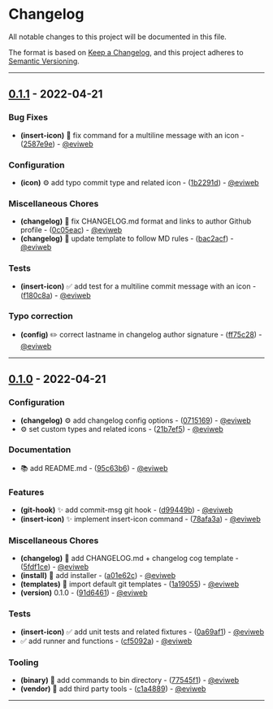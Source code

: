# Changelog

All notable changes to this project will be documented in this file.

The format is based on [Keep a Changelog](https://keepachangelog.com/en/1.0.0/),
and this project adheres to [Semantic Versioning](https://semver.org/spec/v2.0.0.html).

- - -

## [0.1.1](https://github.com/eviweb/qa-tools/compare/0.1.0..0.1.1) - 2022-04-21

### Bug Fixes

- **(insert-icon)** 🐛 fix command for a multiline message with an icon - ([2587e9e](https://github.com/eviweb/qa-tools/commit/2587e9ebee166d2b9fe69bc1230e629b9970a3a3)) - [@eviweb](https://github.com/eviweb)

### Configuration

- **(icon)** ⚙️  add typo commit type and related icon - ([1b2291d](https://github.com/eviweb/qa-tools/commit/1b2291daaa3e89d69f101f183c734e17d57f9a10)) - [@eviweb](https://github.com/eviweb)

### Miscellaneous Chores

- **(changelog)** 🧹 fix CHANGELOG.md format and links to author Github profile - ([0c05eac](https://github.com/eviweb/qa-tools/commit/0c05eace2828fa1b9bd48d6edf8894223047f1e4)) - [@eviweb](https://github.com/eviweb)
- **(changelog)** 🧹 update template to follow MD rules - ([bac2acf](https://github.com/eviweb/qa-tools/commit/bac2acf6a4a3488337f7ea215398532241742c42)) - [@eviweb](https://github.com/eviweb)

### Tests

- **(insert-icon)** ✅ add test for a multiline commit message with an icon - ([f180c8a](https://github.com/eviweb/qa-tools/commit/f180c8a6b7d0dc2922a2711c20c5e8b86cb158cb)) - [@eviweb](https://github.com/eviweb)

### Typo correction

- **(config)** ✏️  correct lastname in changelog author signature - ([ff75c28](https://github.com/eviweb/qa-tools/commit/ff75c2876eea44a00f9f73317d4797aa5a72466b)) - [@eviweb](https://github.com/eviweb)

- - -

## [0.1.0](https://github.com/eviweb/qa-tools/compare/92ba9397a9cec5008219a96682dd54b133570550..0.1.0) - 2022-04-21

### Configuration

- **(changelog)** ⚙️  add changelog config options - ([0715169](https://github.com/eviweb/qa-tools/commit/0715169ea6a998363fd3e04ae91c209108f81acf)) - [@eviweb](https://github.com/eviweb)
- ⚙️  set custom types and related icons - ([21b7ef5](https://github.com/eviweb/qa-tools/commit/21b7ef5f2c71df2d8b462e24f54f608aa461dcdd)) - [@eviweb](https://github.com/eviweb)

### Documentation

- 📚 add README.md - ([95c63b6](https://github.com/eviweb/qa-tools/commit/95c63b6adf690785c7f0f0457ece878ab7998bd4)) - [@eviweb](https://github.com/eviweb)

### Features

- **(git-hook)** ✨ add commit-msg git hook - ([d99449b](https://github.com/eviweb/qa-tools/commit/d99449b2feeb8ba686a10df3356a816b8ac01a39)) - [@eviweb](https://github.com/eviweb)
- **(insert-icon)** ✨ implement insert-icon command - ([78afa3a](https://github.com/eviweb/qa-tools/commit/78afa3a2316cedfcd80b2674f7264d914ae1e6fc)) - [@eviweb](https://github.com/eviweb)

### Miscellaneous Chores

- **(changelog)** 🧹 add CHANGELOG.md + changelog cog template - ([5fdf1ce](https://github.com/eviweb/qa-tools/commit/5fdf1ce0f7da33d774eeb98a7426349f5aa29aff)) - [@eviweb](https://github.com/eviweb)
- **(install)** 🧹 add installer - ([a01e62c](https://github.com/eviweb/qa-tools/commit/a01e62c05614514b348183efbb05c4e4fd8b524a)) - [@eviweb](https://github.com/eviweb)
- **(templates)** 🧹 import default git templates - ([1a19055](https://github.com/eviweb/qa-tools/commit/1a19055a1bf027182149567b9ff58a88004cbfa9)) - [@eviweb](https://github.com/eviweb)
- **(version)** 0.1.0 - ([91d6461](https://github.com/eviweb/qa-tools/commit/91d6461a0cf1ab5a0bedd9f4ab98781b0eec60e5)) - [@eviweb](https://github.com/eviweb)

### Tests

- **(insert-icon)** ✅ add unit tests and related fixtures - ([0a69af1](https://github.com/eviweb/qa-tools/commit/0a69af16eeadb613dc7e858cece7e4e506057310)) - [@eviweb](https://github.com/eviweb)
- ✅ add runner and functions - ([cf5092a](https://github.com/eviweb/qa-tools/commit/cf5092a32a5db11ab7b35df9e043bf8dcb207542)) - [@eviweb](https://github.com/eviweb)

### Tooling

- **(binary)** 🔧 add commands to bin directory - ([77545f1](https://github.com/eviweb/qa-tools/commit/77545f1ec96cdfdac711d9bd6609d0bd7111975e)) - [@eviweb](https://github.com/eviweb)
- **(vendor)** 🔧 add third party tools - ([c1a4889](https://github.com/eviweb/qa-tools/commit/c1a48892ad572bf11d7f457ca4c51d7579ea483b)) - [@eviweb](https://github.com/eviweb)

- - -

